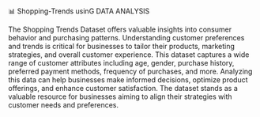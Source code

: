 📊 Shopping-Trends usinG DATA ANALYSIS

The Shopping Trends Dataset offers valuable insights into consumer behavior and purchasing patterns. Understanding customer preferences and trends is critical for businesses to tailor their products, marketing strategies, and overall customer experience.
This dataset captures a wide range of customer attributes including age, gender, purchase history, preferred payment methods, frequency of purchases, and more.
Analyzing this data can help businesses make informed decisions, optimize product offerings, and enhance customer satisfaction. The dataset stands as a valuable resource for businesses aiming to align their strategies with customer needs and preferences.
